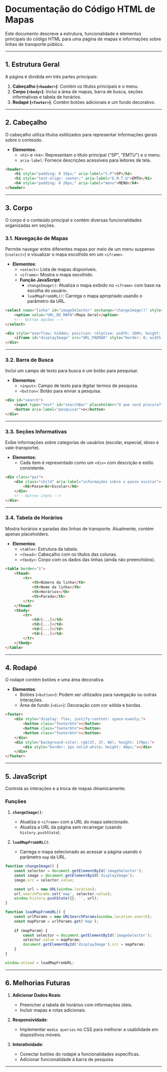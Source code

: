 # **Documentação do Código HTML de Mapas**
Este documento descreve a estrutura, funcionalidade e elementos principais do código HTML para uma página de mapas e informações sobre linhas de transporte público.

---

## **1. Estrutura Geral**
A página é dividida em três partes principais:
1. **Cabeçalho (`<header>`)**: Contém os títulos principais e o menu.
2. **Corpo (`<body>`)**: Inclui a área de mapas, barra de busca, seções informativas e tabela de horários.
3. **Rodapé (`<footer>`)**: Contém botões adicionais e um fundo decorativo.

---

## **2. Cabeçalho**
O cabeçalho utiliza títulos estilizados para representar informações gerais sobre o conteúdo.
- **Elementos**:
  - `<h1>` e `<h4>`: Representam o título principal ("SP", "EMTU") e o menu.
  - `aria-label`: Fornece descrições acessíveis para leitores de tela.

```html
<header>
    <h1 style="padding: 0 19px;" aria-label="S.P">SP</h1>
    <h1 style="text-align: center;" aria-label="E.M.T.U">EMTU</h1>
    <h4 style="padding: 0 20px;" aria-label="menu">MENU</h4>
</header>
```

---

## **3. Corpo**
O corpo é o conteúdo principal e contém diversas funcionalidades organizadas em seções.

### **3.1. Navegação de Mapas**
Permite navegar entre diferentes mapas por meio de um menu suspenso (`<select>`) e visualizar o mapa escolhido em um `<iframe>`.

- **Elementos**:
  - `<select>`: Lista de mapas disponíveis.
  - `<iframe>`: Mostra o mapa escolhido.
  - **Função JavaScript**:
    - `changeImage()`: Atualiza o mapa exibido no `<iframe>` com base na escolha do usuário.
    - `loadMapFromURL()`: Carrega o mapa apropriado usando o parâmetro da URL.

```html
<select name="linha" id="imageSelector" onchange="changeImage()" style="height: 25px; width: 30%;">
    <option value="URL_DO_MAPA">Mapa Geral</option>
    <!-- Outras opções -->
</select>

<div style="overflow: hidden; position: relative; width: 100%; height: 500px;">
    <iframe id="displayImage" src="URL_PADRÃO" style="border: 0; width: 100%; height: 600px;"></iframe>
</div>
```

---

### **3.2. Barra de Busca**
Inclui um campo de texto para busca e um botão para pesquisar.

- **Elementos**:
  - `<input>`: Campo de texto para digitar termos de pesquisa.
  - `<button>`: Botão para enviar a pesquisa.

```html
<div id="search">
    <input type="text" id="searchBar" placeholder="O que você procura?" aria-label="barra de pesquisa">
    <button aria-label="pesquisar">o</button>
</div>
```

---

### **3.3. Seções Informativas**
Exibe informações sobre categorias de usuários (escolar, especial, idoso e vale-transporte).

- **Elementos**:
  - Cada item é representado como um `<div>` com descrição e estilo consistente.

```html
<div class="pai">
    <div class="child" aria-label="informações sobre o passe escolar">
        <h6>Passe<br>Escolar</h6>
    </div>
    <!-- Outros itens -->
</div>
```

---

### **3.4. Tabela de Horários**
Mostra horários e paradas das linhas de transporte. Atualmente, contém apenas placeholders.

- **Elementos**:
  - `<table>`: Estrutura da tabela.
  - `<thead>`: Cabeçalho com os títulos das colunas.
  - `<tbody>`: Corpo com os dados das linhas (ainda não preenchidos).

```html
<table border="1">
    <thead>
        <tr>
            <th>Número da linha</th>
            <th>Nome da linha</th>
            <th>Horários</th>
            <th>Parada</th>
        </tr>
    </thead>
    <tbody>
        <tr>
            <td>[...]</td>
            <td>[...]</td>
            <td>[...]</td>
            <td>[...]</td>
        </tr>
    </tbody>
</table>
```

---

## **4. Rodapé**
O rodapé contém botões e uma área decorativa.

- **Elementos**:
  - Botões (`<button>`): Podem ser utilizados para navegação ou outras interações.
  - Área de fundo (`<div>`): Decoração com cor sólida e bordas.

```html
<footer>
    <div style="display: flex; justify-content: space-evenly;">
        <button class="footerbtn"></button>
        <button class="footerbtn"></button>
        <button class="footerbtn"></button>
    </div>
    <div style="background-color: rgb(37, 37, 86); height: 170px;">
        <div style="border: 1px solid white; height: 40px;"></div>
    </div>
</footer>
```

---

## **5. JavaScript**
Controla as interações e a troca de mapas dinamicamente.

### **Funções**
1. **`changeImage()`**:
   - Atualiza o `<iframe>` com a URL do mapa selecionado.
   - Atualiza a URL da página sem recarregar (usando `history.pushState`).

2. **`loadMapFromURL()`**:
   - Carrega o mapa selecionado ao acessar a página usando o parâmetro `map` da URL.

```javascript
function changeImage() {
    const selector = document.getElementById('imageSelector');
    const image = document.getElementById('displayImage');
    image.src = selector.value;

    const url = new URL(window.location);
    url.searchParams.set('map', selector.value);
    window.history.pushState({}, '', url);
}

function loadMapFromURL() {
    const urlParams = new URLSearchParams(window.location.search);
    const mapParam = urlParams.get('map');
    
    if (mapParam) {
        const selector = document.getElementById('imageSelector');
        selector.value = mapParam;
        document.getElementById('displayImage').src = mapParam;
    }
}

window.onload = loadMapFromURL;
```

---

## **6. Melhorias Futuras**
1. **Adicionar Dados Reais**:
   - Preencher a tabela de horários com informações úteis.
   - Incluir mapas e rotas adicionais.

2. **Responsividade**:
   - Implementar `media queries` no CSS para melhorar a usabilidade em dispositivos móveis.

3. **Interatividade**:
   - Conectar botões do rodapé a funcionalidades específicas.
   - Adicionar funcionalidade à barra de pesquisa.

---
